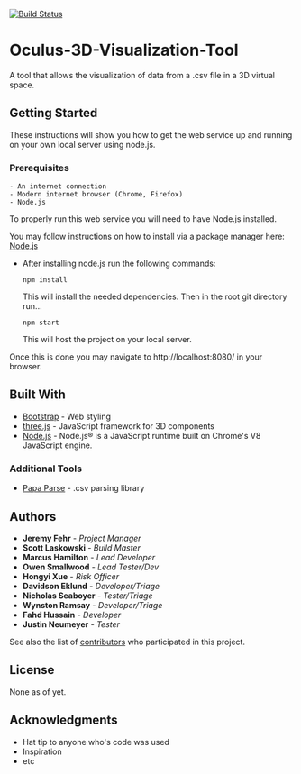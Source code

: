 [![Build Status](https://travis-ci.org/mah985/Oculus-3D-Visualization-Tool.svg?branch=Development)](https://travis-ci.org/mah985/Oculus-3D-Visualization-Tool)

# Oculus-3D-Visualization-Tool
A tool that allows the visualization  of data from a .csv file in a 3D virtual space.

## Getting Started

These instructions will show you how to get the web service up and running on your own local server using node.js.

### Prerequisites

```
- An internet connection
- Modern internet browser (Chrome, Firefox)
- Node.js
```
To properly run this web service you will need to have Node.js installed.

You may follow instructions on how to install via a package manager here:
[Node.js](https://nodejs.org/en/download/package-manager/)

- After installing node.js run the following commands:

    ```
    npm install
    ```
   This will install the needed dependencies.
   Then in the root git directory run...
    ```
    npm start
    ```
   This will host the project on your local server.

Once this is done you may navigate to http://localhost:8080/ in your browser.


## Built With

* [Bootstrap](https://getbootstrap.com/) - Web styling
* [three.js](https://threejs.org/) - JavaScript framework for 3D components
* [Node.js](https://nodejs.org/en/) - Node.js® is a JavaScript runtime built on Chrome's V8 JavaScript engine.

### Additional Tools

* [Papa Parse](http://papaparse.com/) - .csv parsing library


## Authors

* **Jeremy Fehr** - *Project Manager*
* **Scott Laskowski** - *Build Master*
* **Marcus Hamilton** - *Lead Developer*
* **Owen Smallwood** - *Lead Tester/Dev*
* **Hongyi Xue** - *Risk Officer*
* **Davidson Eklund** - *Developer/Triage*
* **Nicholas Seaboyer** - *Tester/Triage*
* **Wynston Ramsay** - *Developer/Triage*
* **Fahd Hussain** - *Developer*  
* **Justin Neumeyer** - *Tester*   


See also the list of [contributors](https://github.com/mah985/Oculus-3D-Visualization-Tool/graphs/contributors) who participated in this project.

## License

None as of yet.

## Acknowledgments

* Hat tip to anyone who's code was used
* Inspiration
* etc
